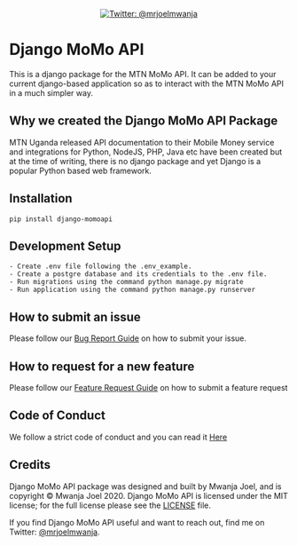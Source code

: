 <p align="center">
    <a href="https://twitter.com/mrjoelmwanja">
        <img src="https://img.shields.io/badge/Contact-@mrjoelmwanja-brightgreen.svg?style=flat" alt="Twitter: @mrjoelmwanja" />
    </a>
</p>

# Django MoMo API 
This is a django package for the MTN MoMo API. It can be added to your current django-based application so as to interact with the MTN MoMo API in a much simpler way. 

## Why we created the Django MoMo API Package
MTN Uganda released API documentation to their Mobile Money service and integrations for Python, NodeJS, PHP, Java etc have been created but at the time of writing, there is no django package and yet Django is a popular Python based web framework. 

## Installation
```
pip install django-momoapi 
```
## Development Setup
```
- Create .env file following the .env_example.
- Create a postgre database and its credentials to the .env file.
- Run migrations using the command python manage.py migrate
- Run application using the command python manage.py runserver
```

## How to submit an issue

Please follow our [Bug Report Guide](ISSUE_TEMPLATE/BUG_REPORT.md) on how to submit your issue. 

## How to request for a new feature 

Please follow our [Feature Request Guide](ISSUE_TEMPLATE/FEATURE_REQUEST.md) on how to submit a feature request

## Code of Conduct 
We follow a strict code of conduct and you can read it [Here](CODE_OF_CONDUCT.md)

## Credits

Django MoMo API package was designed and built by Mwanja Joel, and is copyright © Mwanja Joel 2020. Django MoMo API is licensed under the MIT license; for the full license please see the [LICENSE](LICENSE) file.


If you find Django MoMo API useful and want to reach out, find me on Twitter: [@mrjoelmwanja](https://twitter.com/mrjoelmwanja).




